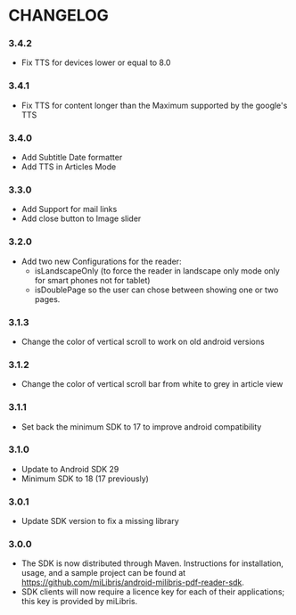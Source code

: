 # CHANGELOG

### 3.4.2
- Fix TTS for devices lower  or equal to 8.0

### 3.4.1
- Fix TTS for content longer than the Maximum supported by the google's TTS

### 3.4.0
- Add Subtitle Date formatter
- Add TTS in Articles Mode

### 3.3.0
- Add Support for mail links
- Add close button to Image slider

### 3.2.0
- Add two new Configurations for the reader:
    * isLandscapeOnly (to force the reader in landscape only mode only for smart phones not for tablet)
    * isDoublePage so the user can chose between showing one or two pages.

### 3.1.3
- Change the color of vertical scroll to work on old android versions

### 3.1.2
- Change the color of vertical scroll bar from white to grey in article view

### 3.1.1
- Set back the minimum SDK to 17 to improve android compatibility

### 3.1.0
- Update to Android SDK 29
- Minimum SDK to 18 (17 previously)

### 3.0.1
- Update SDK version to fix a missing library

### 3.0.0
- The SDK is now distributed through Maven. Instructions for installation, usage, and a sample project can be found at https://github.com/miLibris/android-milibris-pdf-reader-sdk.
- SDK clients will now require a licence key for each of their applications; this key is provided by miLibris.